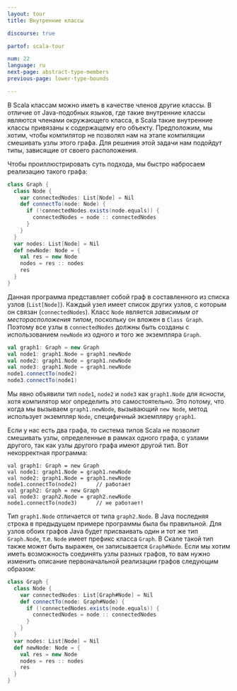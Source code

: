 ```yaml
---
layout: tour
title: Внутренние классы

discourse: true

partof: scala-tour

num: 22
language: ru
next-page: abstract-type-members
previous-page: lower-type-bounds

---
```


В Scala классам можно иметь в качестве членов другие классы. В отличие от Java-подобных языков, где такие внутренние классы являются членами окружающего класса, в Scala такие внутренние классы привязаны к содержащему его объекту. Предположим, мы хотим, чтобы компилятор не позволял нам на этапе компиляции смешивать узлы этого графа. Для решения этой задачи нам подойдут типы, зависящие от своего расположения. 

Чтобы проиллюстрировать суть подхода, мы быстро набросаем реализацию такого графа:

```scala mdoc
class Graph {
  class Node {
    var connectedNodes: List[Node] = Nil
    def connectTo(node: Node) {
      if (!connectedNodes.exists(node.equals)) {
        connectedNodes = node :: connectedNodes
      }
    }
  }
  var nodes: List[Node] = Nil
  def newNode: Node = {
    val res = new Node
    nodes = res :: nodes
    res
  }
}
```
Данная программа представляет собой граф в составленного из списка узлов (`List[Node]`). Каждый узел имеет список других узлов, с которым он связан (`connectedNodes`). Класс `Node` является _зависимым от месторасположения типом_, поскольку он вложен в `Class Graph`. Поэтому все узлы в `connectedNodes` должны быть созданы с использованием `newNode` из одного и того же экземпляра `Graph`.

```scala mdoc
val graph1: Graph = new Graph
val node1: graph1.Node = graph1.newNode
val node2: graph1.Node = graph1.newNode
val node3: graph1.Node = graph1.newNode
node1.connectTo(node2)
node3.connectTo(node1)
```
Мы явно объявили тип `node1`, `node2` и `node3` как `graph1.Node` для ясности, хотя компилятор мог определить это самостоятельно. Это потому, что когда мы вызываем `graph1.newNode`, вызывающий `new Node`, метод использует экземпляр `Node`, специфичный экземпляру `graph1`.

Если у нас есть два графа, то система типов Scala не позволит смешивать узлы, определенные в рамках одного графа, с узлами другого, так как узлы другого графа имеют другой тип.
Вот некорректная программа:

```
val graph1: Graph = new Graph
val node1: graph1.Node = graph1.newNode
val node2: graph1.Node = graph1.newNode
node1.connectTo(node2)      // работает
val graph2: Graph = new Graph
val node3: graph2.Node = graph2.newNode
node1.connectTo(node3)      // не работает!
```
Тип `graph1.Node` отличается от типа `graph2.Node`. В Java последняя строка в предыдущем примере программы была бы правильной. Для узлов обоих графов Java будет присваивать один и тот же тип `Graph.Node`, т.е. `Node` имеет префикс класса `Graph`. В Скале такой тип также может быть выражен, он записывается `Graph#Node`. Если мы хотим иметь возможность соединять узлы разных графов, то вам нужно изменить описание первоначальной реализации графов следующим образом:

```scala mdoc
class Graph {
  class Node {
    var connectedNodes: List[Graph#Node] = Nil
    def connectTo(node: Graph#Node) {
      if (!connectedNodes.exists(node.equals)) {
        connectedNodes = node :: connectedNodes
      }
    }
  }
  var nodes: List[Node] = Nil
  def newNode: Node = {
    val res = new Node
    nodes = res :: nodes
    res
  }
}
```
